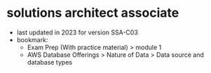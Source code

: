 # solutions architect associate

- last updated in 2023 for version SSA-C03
- bookmark:
  - Exam Prep (With practice material) > module 1
  - AWS Database Offerings > Nature of Data > Data source and database types
